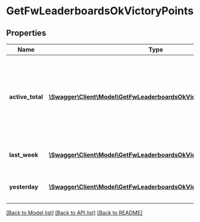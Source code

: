 # GetFwLeaderboardsOkVictoryPoints

## Properties
Name | Type | Description | Notes
------------ | ------------- | ------------- | -------------
**active_total** | [**\Swagger\Client\Model\GetFwLeaderboardsOkVictoryPointsActiveTotal[]**](GetFwLeaderboardsOkVictoryPointsActiveTotal.md) | Top 4 ranking of factions active in faction warfare by total victory points. A faction is considered \&quot;active\&quot; if they have participated in faction warfare in the past 14 days | 
**last_week** | [**\Swagger\Client\Model\GetFwLeaderboardsOkVictoryPointsLastWeek[]**](GetFwLeaderboardsOkVictoryPointsLastWeek.md) | Top 4 ranking of factions by victory points in the past week | 
**yesterday** | [**\Swagger\Client\Model\GetFwLeaderboardsOkVictoryPointsYesterday[]**](GetFwLeaderboardsOkVictoryPointsYesterday.md) | Top 4 ranking of factions by victory points in the past day | 

[[Back to Model list]](../README.md#documentation-for-models) [[Back to API list]](../README.md#documentation-for-api-endpoints) [[Back to README]](../README.md)


